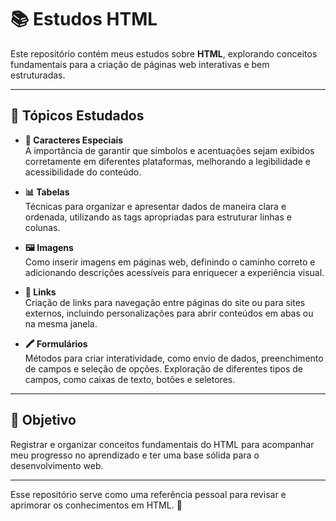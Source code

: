 # 📚 **Estudos HTML**

Este repositório contém meus estudos sobre **HTML**, explorando conceitos fundamentais para a criação de páginas web interativas e bem estruturadas.  

---

## 📝 **Tópicos Estudados**

- **🔣 Caracteres Especiais**  
  A importância de garantir que símbolos e acentuações sejam exibidos corretamente em diferentes plataformas, melhorando a legibilidade e acessibilidade do conteúdo.  

- **📊 Tabelas**  
  Técnicas para organizar e apresentar dados de maneira clara e ordenada, utilizando as tags apropriadas para estruturar linhas e colunas.

- **🖼️ Imagens**  
  Como inserir imagens em páginas web, definindo o caminho correto e adicionando descrições acessíveis para enriquecer a experiência visual.

- **🔗 Links**  
  Criação de links para navegação entre páginas do site ou para sites externos, incluindo personalizações para abrir conteúdos em abas ou na mesma janela.

- **🖍️ Formulários**  
  Métodos para criar interatividade, como envio de dados, preenchimento de campos e seleção de opções. Exploração de diferentes tipos de campos, como caixas de texto, botões e seletores.

---

## 🌟 **Objetivo**

Registrar e organizar conceitos fundamentais do HTML para acompanhar meu progresso no aprendizado e ter uma base sólida para o desenvolvimento web.

---

Esse repositório serve como uma referência pessoal para revisar e aprimorar os conhecimentos em HTML. 🚀
